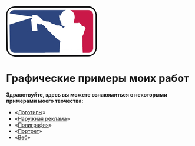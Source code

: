 
![](https://github.com/Avtarka/Portfolio/blob/main/img/draw2.png?raw=true) 

# Графические примеры моих работ

**Здравствуйте, здесь вы можете ознакомиться с некоторыми примерами моего твочества:**

- «[Логотипы](https://github.com/Avtarka/Portfolio/tree/main/logotyps)»
- «[Наружная реклама](https://github.com/Avtarka/Portfolio/tree/main/outdoor_adv)»
- «[Полиграфия](https://github.com/Avtarka/Portfolio/tree/main/polygraphy)»
- «[Портрет](https://github.com/Avtarka/Portfolio/tree/main/portrait)»
- «[Веб](https://github.com/Avtarka/Portfolio/tree/main/web)»
